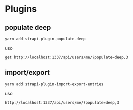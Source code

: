 # Plugins
## populate deep
```
yarn add strapi-plugin-populate-deep
```
uso
```
get http://localhost:1337/api/users/me/?populate=deep,3
```

## import/export
```
yarn add strapi-plugin-import-export-entries
```

uso
```
http://localhost:1337/api/users/me/?populate=deep,3
```
